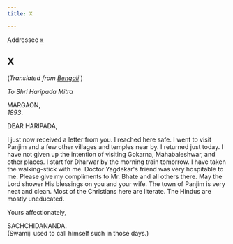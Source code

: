 ```yaml
---
title: X

---
```





  

  
Addressee [»](../../volume_5/epistles_first_series/006_haripada.htm)

## X

(*Translated from [Bengali](b6059e8010.pdf)* )

*To Shri Haripada Mitra*

MARGAON,  
*1893*.

DEAR HARIPADA,

I just now received a letter from you. I reached here safe. I went to
visit Panjim and a few other villages and temples near by. I returned
just today. I have not given up the intention of visiting Gokarna,
Mahabaleshwar, and other places. I start for Dharwar by the morning
train tomorrow. I have taken the walking-stick with me. Doctor
Yagdekar's friend was very hospitable to me. Please give my compliments
to Mr. Bhate and all others there. May the Lord shower His blessings on
you and your wife. The town of Panjim is very neat and clean. Most of
the Christians here are literate. The Hindus are mostly uneducated.

Yours affectionately,

SACHCHIDANANDA.  
(Swamiji used to call himself such in those days.)


